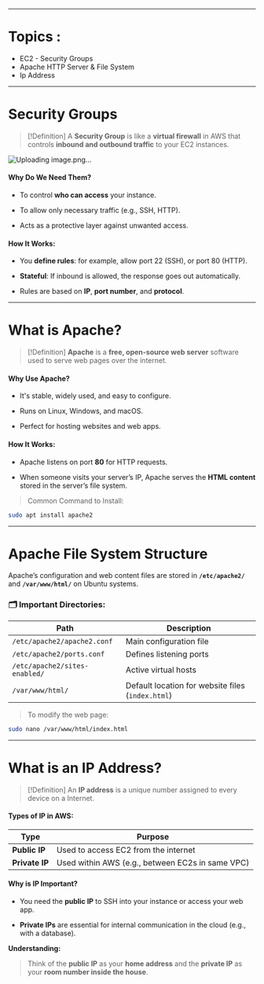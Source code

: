 
---

# Topics :

- EC2 - Security Groups 
- Apache HTTP Server & File System 
- Ip Address 

---
# Security Groups 

>[!Definition]
>A **Security Group** is like a **virtual firewall** in AWS that controls **inbound and outbound traffic** to your EC2 instances.

![Uploading image.png…]()

#### Why Do We Need Them?

- To control **who can access** your instance.
    
- To allow only necessary traffic (e.g., SSH, HTTP).
    
- Acts as a protective layer against unwanted access.

#### How It Works:

- You **define rules**: for example, allow port 22 (SSH), or port 80 (HTTP).
    
- **Stateful**: If inbound is allowed, the response goes out automatically.
    
- Rules are based on **IP**, **port number**, and **protocol**.

---
# What is Apache?

>[!Definition]
>**Apache** is a **free, open-source web server** software used to serve web pages over the internet.

#### Why Use Apache?

- It's stable, widely used, and easy to configure.
    
- Runs on Linux, Windows, and macOS.
    
- Perfect for hosting websites and web apps.

#### How It Works:

- Apache listens on port **80** for HTTP requests.
    
- When someone visits your server’s IP, Apache serves the **HTML content** stored in the server’s file system.

>Common Command to Install:
```sh
sudo apt install apache2
```

---
# Apache File System Structure

Apache’s configuration and web content files are stored in **`/etc/apache2/`** and **`/var/www/html/`** on Ubuntu systems.

### 🗂️ Important Directories:

|Path|Description|
|---|---|
|`/etc/apache2/apache2.conf`|Main configuration file|
|`/etc/apache2/ports.conf`|Defines listening ports|
|`/etc/apache2/sites-enabled/`|Active virtual hosts|
|`/var/www/html/`|Default location for website files (`index.html`)|
 >To modify the web page:
```sh
sudo nano /var/www/html/index.html
````

---
# What is an IP Address?

> [!Definition]
> An **IP address** is a unique number assigned to every device on a Internet.

####  Types of IP in AWS:

|Type|Purpose|
|---|---|
|**Public IP**|Used to access EC2 from the internet|
|**Private IP**|Used within AWS (e.g., between EC2s in same VPC)|
#### Why is IP Important?

- You need the **public IP** to SSH into your instance or access your web app.
    
- **Private IPs** are essential for internal communication in the cloud (e.g., with a database).

**Understanding:**
>Think of the **public IP** as your **home address** and the **private IP** as your **room number inside the house**.

